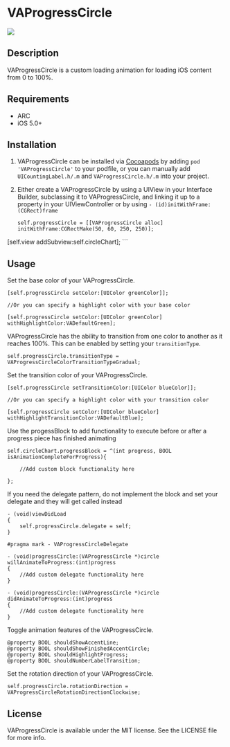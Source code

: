 # VAProgressCircle

![](https://github.com/MitchellMalleo/VAProgressCircle/blob/master/vaProgressCircle.gif)

## Description

VAProgressCircle is a custom loading animation for loading iOS content from 0 to 100%.

## Requirements

- ARC
- iOS 5.0+

## Installation

1. VAProgressCircle can be installed via [Cocoapods](http://cocoapods.org/) by adding `pod 'VAProgressCircle'` to your podfile, or you can manually add `UICountingLabel.h/.m` and `VAProgressCircle.h/.m` into your project.
2. Either create a VAProgressCircle by using a UIView in your Interface Builder, subclassing it to VAProgressCircle, and linking it up to a property in your UIViewController or by using `- (id)initWithFrame:(CGRect)frame`

    ```
    self.progressCircle = [[VAProgressCircle alloc] initWithFrame:CGRectMake(50, 60, 250, 250)];
[self.view addSubview:self.circleChart];
    ```

## Usage
Set the base color of your VAProgressCircle.

	[self.progressCircle setColor:[UIColor greenColor]];
	
	//Or you can specify a highlight color with your base color

	[self.progressCircle setColor:[UIColor greenColor] withHighlightColor:VADefaultGreen];

VAProgressCircle has the ability to transition from one color to another as it reaches 100%. This can be enabled by setting your `transitionType`.

	self.progressCircle.transitionType = VAProgressCircleColorTransitionTypeGradual;

Set the transition color of your VAProgressCircle.

	[self.progressCircle setTransitionColor:[UIColor blueColor]];
	
	//Or you can specify a highlight color with your transition color

	[self.progressCircle setColor:[UIColor blueColor] withHighlightTransitionColor:VADefaultBlue];
	
Use the progessBlock to add functionality to execute before or after a progress piece has finished animating
    
    self.circleChart.progressBlock = ^(int progress, BOOL isAnimationCompleteForProgress){
        
        //Add custom block functionality here
        
    };
    
If you need the delegate pattern, do not implement the block and set your delegate and they will get called instead

	- (void)viewDidLoad
	{
    	self.progressCircle.delegate = self;
	}
	
	#pragma mark - VAProgressCircleDelegate

    - (void)progressCircle:(VAProgressCircle *)circle willAnimateToProgress:(int)progress
	{
    	//Add custom delegate functionality here
	}

	- (void)progressCircle:(VAProgressCircle *)circle didAnimateToProgress:(int)progress
	{
    	//Add custom delegate functionality here
	}

Toggle animation features of the VAProgressCircle.

	@property BOOL shouldShowAccentLine;
	@property BOOL shouldShowFinishedAccentCircle;
	@property BOOL shouldHighlightProgress;
	@property BOOL shouldNumberLabelTransition;

Set the rotation direction of your VAProgressCircle.

	self.progressCircle.rotationDirection = VAProgressCircleRotationDirectionClockwise;

## License

VAProgressCircle is available under the MIT license. See the LICENSE file for more info.